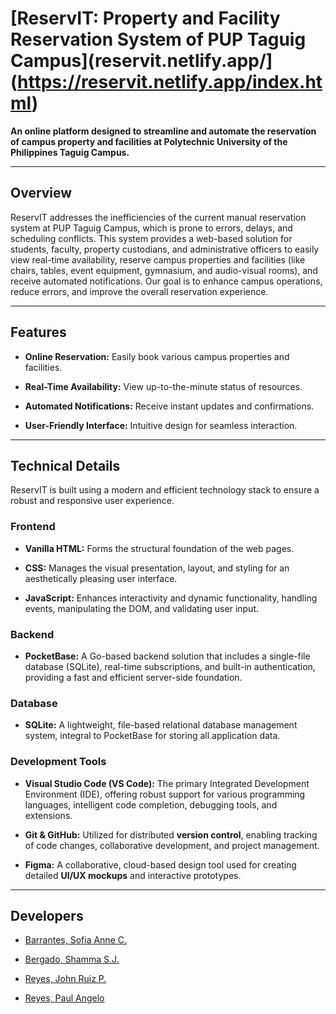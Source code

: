 # [ReservIT: Property and Facility Reservation System of PUP Taguig Campus](reservit.netlify.app/](https://reservit.netlify.app/index.html)

**An online platform designed to streamline and automate the reservation of campus property and facilities at Polytechnic University of the Philippines Taguig Campus.**

---

## Overview

ReservIT addresses the inefficiencies of the current manual reservation system at PUP Taguig Campus, which is prone to errors, delays, and scheduling conflicts. This system provides a web-based solution for students, faculty, property custodians, and administrative officers to easily view real-time availability, reserve campus properties and facilities (like chairs, tables, event equipment, gymnasium, and audio-visual rooms), and receive automated notifications. Our goal is to enhance campus operations, reduce errors, and improve the overall reservation experience.

---

## Features

* **Online Reservation:** Easily book various campus properties and facilities.

* **Real-Time Availability:** View up-to-the-minute status of resources.

* **Automated Notifications:** Receive instant updates and confirmations.

* **User-Friendly Interface:** Intuitive design for seamless interaction.

---

## Technical Details

ReservIT is built using a modern and efficient technology stack to ensure a robust and responsive user experience.

### Frontend

* **Vanilla HTML:** Forms the structural foundation of the web pages.

* **CSS:** Manages the visual presentation, layout, and styling for an aesthetically pleasing user interface.

* **JavaScript:** Enhances interactivity and dynamic functionality, handling events, manipulating the DOM, and validating user input.

### Backend

* **PocketBase:** A Go-based backend solution that includes a single-file database (SQLite), real-time subscriptions, and built-in authentication, providing a fast and efficient server-side foundation.

### Database

* **SQLite:** A lightweight, file-based relational database management system, integral to PocketBase for storing all application data.

### Development Tools

* **Visual Studio Code (VS Code):** The primary Integrated Development Environment (IDE), offering robust support for various programming languages, intelligent code completion, debugging tools, and extensions.

* **Git & GitHub:** Utilized for distributed **version control**, enabling tracking of code changes, collaborative development, and project management.

* **Figma:** A collaborative, cloud-based design tool used for creating detailed **UI/UX mockups** and interactive prototypes.

---

## Developers

* [Barrantes, Sofia Anne C.](https://github.com/barrantes-sofiaanne)

* [Bergado, Shamma S.J.](https://github.com/bergado-shamma)

* [Reyes, John Ruiz P.](https://github.com/REYESJOHNRUIZ)

* [Reyes, Paul Angelo](https://github.com/Reyes-PaulAngelo)
